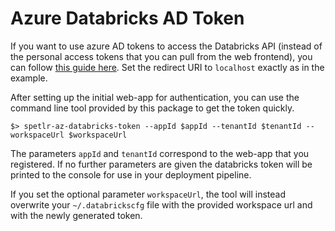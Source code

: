 
# Azure Databricks AD Token

If you want to use azure AD tokens to access the Databricks API
(instead of the personal access tokens that you can pull from the
web frontend), you can follow 
[this guide here](https://docs.microsoft.com/en-us/azure/databricks/dev-tools/api/latest/aad/app-aad-token).
Set the redirect URI to `localhost` exactly as in the example.

After setting up the initial web-app for authentication, you can use 
the command line tool provided by this package to get the token quickly.

```
$> spetlr-az-databricks-token --appId $appId --tenantId $tenantId --workspaceUrl $workspaceUrl
```

The parameters `appId` and `tenantId` correspond to the web-app that you registered.
If no further parameters are given the databricks token will be printed to
the console for use in your deployment pipeline.

If you set the optional parameter `workspaceUrl`, the tool will instead 
overwrite your `~/.databrickscfg` file with the provided workspace url
and with the newly generated token.
